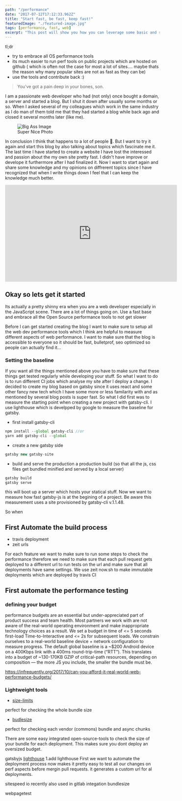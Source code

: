 ```yaml
---
path: "/performance"
date: "2017-07-12T17:12:33.962Z"
title: "Start fast, be fast, keep fast!"
featuredImage: "./featured-image.jpg"
tags: [performance, fast, web]
excerpt: "This post will show you how you can leverage some basic and some more advanced tools when starting a web frontend project, so that your project will start fast, be fast and keep fast."
---
```


tl;dr

- try to embrace all OS performance tools
- its much easier to run perf tools on public projects which are hosted on github ( which is often not the case for most a lot of sites.... maybe thats the reason why many popular sites are not as fast as they can be)
- use the tools and contribute back :)

<blockquote>
      <p>You’ve got a pain deep in your bones, son.</p>
</blockquote>

I am a passionate web developer who had (not only) once bought a domain, a server and started a blog. But I shut it down after usually some months or so. When I asked several of my colleagues which work in the same industry as I do man of them told me that they had started a blog while back ago and closed it several months later (like me).

<figure>
    <img src="https://source.unsplash.com/1280x300" alt="Big Ass Image">
    <figcaption>Super Nice Photo</figcaption>
</figure>

In conclusion I think that happens to a lot of people 🙈. But I want to try it again and start this blog by also talking about topics which fascinate me it. The last time I have started to create a website I have lost the interessed and passion about the my own site pretty fast. I didn't have improve or develope it furthermore after I had finalized it. Now I want to start again and share some knowledge and my opinions on diffrerent topics since I have recognized that when I write things down I feel that I can keep the knowledge much better.

<iframe width="560" height="315" src="https://www.youtube.com/embed/4n0xNbfJLR8" frameborder="0" allowfullscreen></iframe>

## Okay so lets get it started

Its actually a pretty shinny era when you are a web developer especially in the JavaScript scene. There are a lot of things going on.
Use a fast base and embrace all the Open Source performance tools to not get slower

Before I can get started creating the blog I want to make sure to setup all the web dev performance tools which I think are helpful to measure different aspects of web performance. I want to make sure that the blog is accessible to everyone so it should be fast, bulletprof, seo optimized so people can actually find it...

### Setting the baseline

If you want all the things mentioned above you have to make sure that these things get tested regularly while developing your stuff. So what I want to do is to run different CI jobs which analyse my site after I deploy a change. I decided to create my blog based on gatsby since it uses react and some other fancy new tech which I have some more or less familarity with and as mentioned by several blog posts is super fast. So what I did first was to measure the starting point when creating a new project with gatsby-cli. I use lighthouse which is develpped by google to measure the baseline for gatsby.

- first install gatsby-cli

```js
npm install --global gatsby-cli //or
yarn add gatsby-cli --global
```

- create a new gatsby side

```js
gatsby new gatsby-site
```

- build and serve the production a production build (so that all the js, css files get bundled minified and served by a local server)

```js
gatsby build
gatsby serve
```

this will boot up a server which hosts your statical stuff. Now we want to measure how fast gatsby-js is at the begining of a project. Be aware this measurement uses a site provisioned by gatsby-cli v.1.1.48.

So when

## First Automate the build process

- travis deployment
- zeit urls

For each feature we want to make sure to run some steps to check the performance therefore we need to make sure that each pull request gets deployed to a different url to run tests on the url and make sure that all deployments have same settings. We use zeit now.sh to make immutable deployments which are deployed by travis CI

## First automate the performance testing

### defining your budget

performance budgets are an essential but under-appreciated part of product success and team health. Most partners we work with are not aware of the real-world operating environment and make inappropriate technology choices as a result. We set a budget in time of <= 5 seconds first-load Time-to-Interactive and <= 2s for subsequent loads. We constrain ourselves to a real-world baseline device + network configuration to measure progress. The default global baseline is a ~\$200 Android device on a 400Kbps link with a 400ms round-trip-time (“RTT”). This translates into a budget of ~130-170KB GZIP of critical-path resources, depending on composition — the more JS you include, the smaller the bundle must be.

https://infrequently.org/2017/10/can-you-afford-it-real-world-web-performance-budgets/

### Lightweight tools

- [size-limits](https://github.com/ai/size-limit)

perfect for checking the whole bundle size

- [budlesize](https://github.com/siddharthkp/bundlesize)

perfect for checking each vendor (commons) bundle and async chunks

There are some easy integrated open-source-tools to check the size of your bundle for each deployment. This makes sure you dont deploy an oversized budget.

gatsbyjs
[lighthouse](https://github.com/ebidel/lighthouse-ci)
1.add lighthouse
First we want to automate the deployment process now makes it pretty easy to test all our changes on perf aspects before mergin pull requests. it generates a custom url for al deployments.

sitespeed io recently also used in gitlab integation
bundlesize

webpagetest
